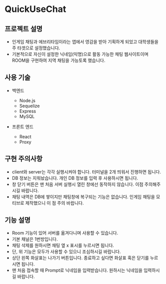 # QuickUseChat

## 프로젝트 설명

- 인게임 채팅과 에브리타임이라는 앱에서 영감을 받아 기획하게 되었고 대학생들을 주 타겟으로 설정했습니다.
- 기본적으로 자신이 설정한 닉네임(익명)으로 활동 가능한 채팅 웹사이트이며 ROOM을 구현하여 지역 채팅을 가능토록 했습니다.

## 사용 기술

- 백엔드
  - Node.js
  - Sequelize
  - Express
  - MySQL

- 프론트 엔드
  - React
  - Proxy

## 구현 주의사항

- client와 server는 각각 실행시켜야 합니다. 터미널을 2개 띄워서 진행하면 됩니다.
- DB 정보는 지워놨습니다. 개인 DB 정보를 입력 후 사용하시면 됩니다.
- 창 닫기 버튼은 맨 처음 서버 실행시 열린 창에선 동작하지 않습니다. 이점 주의해주시길 바랍니다.
- 채팅 내역은 DB에 쌓이지만 채팅창에 복구되는 기능은 없습니다. 인게임 채팅을 모티브로 제작했으니 이 점 주의 바랍니다.  

## 기능 설명

- Room 기능이 있어 서버를 옮겨다니며 사용할 수 있습니다.
- 기본 채널은 1번방입니다.
- 채팅 삭제를 원하시면 채팅 옆 x 표시를 누르시면 됩니다.
- 단, 위 기능은 모두가 사용할 수 있으니 조심하시길 바랍니다.
- 상단 왼쪽 화살표는 나가기 버튼입니다. 종료하고 싶다면 화살표 혹은 닫기를 누르시면 됩니다.
- 맨 처음 접속할 때 Prompt로 닉네임을 입력받습니다. 원하시는 닉네임을 입력하시길 바랍니다.
